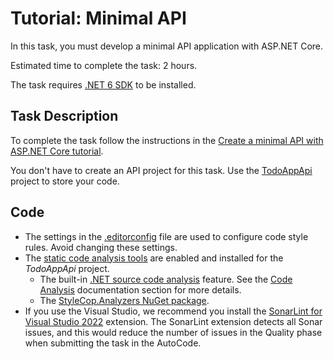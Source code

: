 # Tutorial: Minimal API

In this task, you must develop a minimal API application with ASP.NET Core.

Estimated time to complete the task: 2 hours.

The task requires [.NET 6 SDK](https://dotnet.microsoft.com/en-us/download/dotnet/6.0) to be installed.


## Task Description

To complete the task follow the instructions in the [Create a minimal API with ASP.NET Core tutorial](https://learn.microsoft.com/en-us/aspnet/core/tutorials/min-web-api?view=aspnetcore-6.0).

You don't have to create an API project for this task. Use the [TodoAppApi](TodoAppApi) project to store your code.


## Code

* The settings in the [.editorconfig](.editorconfig) file are used to configure code style rules. Avoid changing these settings.
* The [static code analysis tools](https://en.wikipedia.org/wiki/Static_program_analysis) are enabled and installed for the *TodoAppApi* project.
    * The built-in [.NET source code analysis](https://learn.microsoft.com/en-us/dotnet/fundamentals/code-analysis/overview) feature. See the [Code Analysis](https://learn.microsoft.com/en-us/dotnet/fundamentals/code-analysis/overview) documentation section for more details.
    * The [StyleCop.Analyzers NuGet package](https://www.nuget.org/packages/StyleCop.Analyzers).
* If you use the Visual Studio, we recommend you install the [SonarLint for Visual Studio 2022](https://marketplace.visualstudio.com/items?itemName=SonarSource.SonarLintforVisualStudio2022) extension. The SonarLint extension detects all Sonar issues, and this would reduce the number of issues in the Quality phase when submitting the task in the AutoCode.
